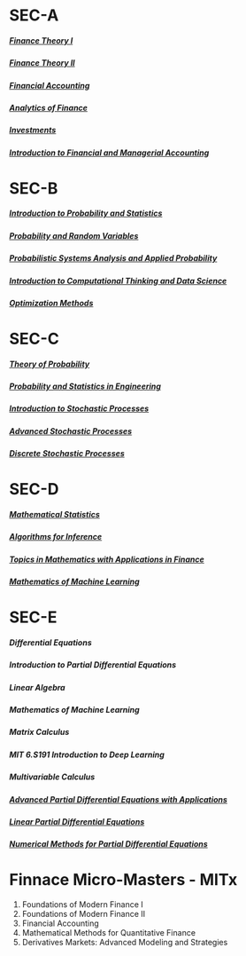 # SEC-A



##### [Finance Theory I](https://ocw.mit.edu/courses/15-401-finance-theory-i-fall-2008/)

##### [Finance Theory II](https://ocw.mit.edu/courses/15-402-finance-theory-ii-spring-2003/)

##### [Financial Accounting](https://ocw.mit.edu/courses/15-511-financial-accounting-summer-2004/)

##### [Analytics of Finance](https://ocw.mit.edu/courses/15-450-analytics-of-finance-fall-2010/)

##### [Investments](https://ocw.mit.edu/courses/15-433-investments-spring-2003/)

##### [Introduction to Financial and Managerial Accounting](https://ocw.mit.edu/courses/15-501-introduction-to-financial-and-managerial-accounting-spring-2004/)



# SEC-B

##### [Introduction to Probability and Statistics](https://ocw.mit.edu/courses/18-05-introduction-to-probability-and-statistics-spring-2022/)

##### [Probability and Random Variables](https://ocw.mit.edu/courses/18-440-probability-and-random-variables-spring-2014/)

##### [Probabilistic Systems Analysis and Applied Probability](https://ocw.mit.edu/courses/6-041-probabilistic-systems-analysis-and-applied-probability-fall-2010/)

##### [Introduction to Computational Thinking and Data Science](https://ocw.mit.edu/courses/6-0002-introduction-to-computational-thinking-and-data-science-fall-2016/)

##### [Optimization Methods](https://ocw.mit.edu/courses/15-093j-optimization-methods-fall-2009/)





# SEC-C



##### [Theory of Probability](https://ocw.mit.edu/courses/18-175-theory-of-probability-spring-2014/)

##### [Probability and Statistics in Engineering](https://ocw.mit.edu/courses/1-151-probability-and-statistics-in-engineering-spring-2005/)

##### [Introduction to Stochastic Processes](https://ocw.mit.edu/courses/18-445-introduction-to-stochastic-processes-spring-2015/)

##### [Advanced Stochastic Processes](https://ocw.mit.edu/courses/15-070j-advanced-stochastic-processes-fall-2013/)

##### [Discrete Stochastic Processes](https://ocw.mit.edu/courses/6-262-discrete-stochastic-processes-spring-2011/)



# SEC-D

##### [Mathematical Statistics](https://ocw.mit.edu/courses/18-655-mathematical-statistics-spring-2016/)

##### [Algorithms for Inference](https://ocw.mit.edu/courses/6-438-algorithms-for-inference-fall-2014/)

##### [Topics in Mathematics with Applications in Finance](https://ocw.mit.edu/courses/18-s096-topics-in-mathematics-with-applications-in-finance-fall-2013/)

##### [Mathematics of Machine Learning](https://ocw.mit.edu/courses/18-657-mathematics-of-machine-learning-fall-2015/)



> 
>

# SEC-E



##### Differential Equations

##### Introduction to Partial Differential Equations

##### Linear Algebra

##### Mathematics of Machine Learning

##### Matrix Calculus

##### MIT 6.S191 Introduction to Deep Learning

##### Multivariable Calculus

##### [Advanced Partial Differential Equations with Applications](https://ocw.mit.edu/courses/18-306-advanced-partial-differential-equations-with-applications-fall-2009/)

##### [Linear Partial Differential Equations](https://ocw.mit.edu/courses/18-303-linear-partial-differential-equations-fall-2006/)

##### [Numerical Methods for Partial Differential Equations](https://ocw.mit.edu/courses/18-336-numerical-methods-for-partial-differential-equations-spring-2009/)



# Finnace Micro-Masters - MITx



1. Foundations of Modern Finance I
2. Foundations of Modern Finance II
3. Financial Accounting
4. Mathematical Methods for Quantitative Finance
5. Derivatives Markets: Advanced Modeling and Strategies

